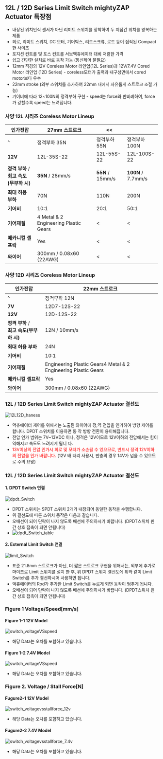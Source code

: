 ## 12L / 12D Series Limit Switch mightyZAP Actuator 특장점 
- 내장된 위치인식 센서가 아닌 리미트 스위치를 장착하여 두 지점간 위치를 왕복하는 제품 
- 회로, 리미트 스위치, DC 모터, 기어박스, 리드스크류, 로드 등이 집적된 Compact한 사이즈 
- 포지션 컨트롤 및 포스 컨트롤 서보액츄에이터 대비 저렴한 가격 
- 쉽고 간단한 설치로 바로 동작 가능 (통신제어 불필요) 
- 12mm 직경의 12V Coreless Motor 라인업(12L Series)과 12V/7.4V Cored Motor 라인업 (12D Series) - coreless모터가 출력과 내구성면에서 cored motor보다 우수 
- 22mm stroke (외부 스위치를 추가하여 22mm 내에서 자유롭게 스트로크 조절 가능)  
- 기어비에 따라 12~100N의 정격부하 구현 - speed는 force와 반비례하여, force가 강할수록 speed는 느려집니다.
### 사양 12L 시리즈 Coreless Motor Lineup
| 인가전압                             | 27mm 스트로크                             | <<               |                    |
| -------------------------------- | ------------------------------------- | ---------------- | ------------------ |
| ^                                | 정격부하 35N                              | 정격부하 55N         | 정격부하 100N          |
| **12V**                          | 12L-35S-22                            | 12L-55S-22       | 12L-100S-22        |
| **정격 부하** / <br>**최고 속도(무부하 시)** | **35N** / 28mm/s                      | **55N** / 15mm/s | **100N** / 7.7mm/s |
| **최대 허용 부하**                     | 70N                                   | 110N             | 200N               |
| **기어비**                          | 10:1                                  | 20:1             | 50:1               |
| **기어재질**                         | 4 Metal & 2 Engineering Plastic Gears | <                | <                  |
| **메카니컬 셀프락**                     | Yes                                   | <                | <                  |
| **와이어**                          | 300mm / 0.08x60 (22AWG)               | <                | <                  |

### 사양 12D 시리즈 Coreless Motor Lineup
| 인가전압                             | 22mm 스트로크                                                      |
| -------------------------------- | -------------------------------------------------------------- |
| ^                                | 정격부하 12N                                                       |
| **7V**                           | 12D7-12S-22                                                    |
| **12V**                          | 12D-12S-22                                                     |
| **정격 부하** / <br>**최고 속도(무부하 시)** | 12N / 10mm/s                                                   |
| **최대 허용 부하**                     | 24N                                                            |
| **기어비**                          | 10:1                                                           |
| **기어재질**                         | Engineering Plastic Gears4 Metal & 2 Engineering Plastic Gears |
| **메카니컬 셀프락**                     | Yes                                                            |
| **와이어**                          | 300mm / 0.08x60 (22AWG)                                        |
### 12L / 12D Series Limit Switch mightyZAP Actuator 결선도
![12L12D_haness](./img/12L12D_haness.png)
- 액츄에이터 제어를 위해서는 노출된 와이어에 정,역 전압을 인가하여 방향 제어를 합니다. DPDT 스위치를 이용하면 동 작 방향 전환이 용이해집니다. 
- 전압 인가 범위는 7V~13VDC 이나, 정격은 12V이므로 12V이하의 전압에서는 힘이 약해지고 속도도 느려지게 됩니 다. 
- <font color="red">13V이상의 전압 인가시 회로 및 모터가 소손될 수 있으므로, 반드시 정격 12V이하의 전압을 인가 바랍니다.</font> (12V 배 터리 사용시, 만충의 경우 14V가 넘을 수 있으므로 주의 요망)

### 12L / 12D Series Limit Switch mightyZAP Actuator 결선도
#### 1. DPDT Switch 연결
![dpdt_Switch](./img/dpdt_Switch.png)
- DPDT 스위치는 SPDT 스위치 2개가 내장되어 동일한 동작을 수행합니다. 
- 위 결선도에 따른 스위치 동작은 다음과 같습니다. 
- 오배선이 되어 단락이 나지 않도록 배선에 주의하시기 바랍니다. (DPDT스위치 핀간 상호 접촉이 되면 안됩니다)
- ![dpdt_Switch_table](./img/dpdt_Switch_table.png)
#### 2. External Limit Switch 연결
![limit_Switch](./img/limit_Switch.png) 

- 표준 21.8mm 스트로크가 아닌, 더 짧은 스트로크 구현을 위해서는, 외부에 추가로 마이크로 Limit 스위치를 설치 한 후, 위 DPDT 스위치 결선도에 위와 같이 Limit Switch를 추가 결선하시어 사용하면 됩니다. 
- 액츄에이터의 Rod가 추가한 Limit Switch를 누르게 되면 동작이 멈추게 됩니다. 
- 오배선이 되어 단락이 나지 않도록 배선에 주의하시기 바랍니다. (DPDT스위치 핀간 상호 접촉이 되면 안됩니다)

### Figure 1 Voltage/Speed[mm/s]
#### Figure 1-1 12V Model
![switch_voltageVSspeed](./img/switch_voltageVSspeed.png)
 - 해당 Data는 오차를 포함하고 있습니다.

#### Figure 1-2 7.4V Model
![switch_voltageVSspeed](./img/switch_voltageVSspeed_7.4.png)
 - 해당 Data는 오차를 포함하고 있습니다.

### Figure 2. Voltage / Stall Force[N]
#### Fugure2-1 12V Model
![switch_voltagevsstallforce_12v](./img/switch_voltagevsstallforce_12v.png)
 - 해당 Data는 오차를 포함하고 있습니다.

#### Fugure2-2 7.4V Model
![switch_voltagevsstallforce_7.4v](./img/switch_voltagevsstallforce_7.4v.png)
 - 해당 Data는 오차를 포함하고 있습니다.

